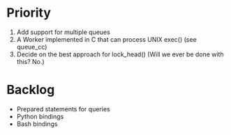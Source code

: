 Priority
=======

1. Add support for multiple queues
2. A Worker implemented in C that can process UNIX exec() (see queue_cc)
3. Decide on the best approach for lock_head() (Will we ever be done with this? No.)

Backlog
=======

* Prepared statements for queries
* Python bindings
* Bash bindings
